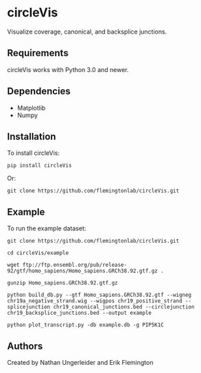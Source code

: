 # circleVis #
Visualize coverage, canonical, and backsplice junctions.
## Requirements ##
circleVis works with Python 3.0 and newer.
## Dependencies ##
* Matplotlib
* Numpy
## Installation ##
To install circleVis:

```
pip install circleVis
```

Or:

```
git clone https://github.com/flemingtonlab/circleVis.git
```

## Example ##
To run the example dataset:

```
git clone https://github.com/flemingtonlab/circleVis.git 

cd circleVis/example 

wget ftp://ftp.ensembl.org/pub/release-92/gtf/homo_sapiens/Homo_sapiens.GRCh38.92.gtf.gz .

gunzip Homo_sapiens.GRCh38.92.gtf.gz 

python build_db.py --gtf Homo_sapiens.GRCh38.92.gtf --wigneg chr19a_negative_strand.wig --wigpos chr19_positive_strand --splicejunction chr19_canonical_junctions.bed --circlejunction chr19_backsplice_junctions.bed --output example

python plot_transcript.py -db example.db -g PIP5K1C
```

## Authors ##
Created by Nathan Ungerleider and Erik Flemington
